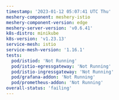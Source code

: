 ```yaml
---
timestamp: '2023-01-12 05:07:41 UTC Thu'
meshery-component: meshery-istio
meshery-component-version: edge
meshery-server-version: 'v0.6.41'
k8s-distro: minikube
k8s-version: 'v1.23.13'
service-mesh: istio
service-mesh-version: '1.16.1'
tests:
  pod/istiod: 'Not Running'
  pod/istio-egressgateway: 'Not Running'
  pod/istio-ingressgateway: 'Not Running'
  pod/grafana-addon: 'Not Running'
  pod/prometheus-addon: 'Not Running'
overall-status: 'failing'
---
```

